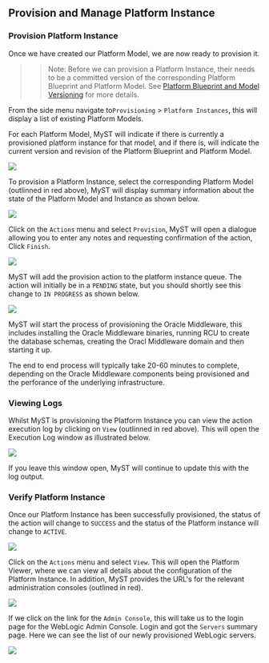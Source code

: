 ## Provision and Manage Platform Instance

### Provision Platform Instance
Once we have created our Platform Model, we are now ready to provision it. 

>> Note: Before we can provision a Platform Instance, their needs to be a committed version of the corresponding Platform Blueprint and Platform Model. See [Platform Blueprint and Model Versioning]() for more details.

From the side menu navigate to`Provisioning` > `Platform Instances`, this will display a list of existing Platform Models. 

For each Platform Model, MyST will indicate if there is currently a provisioned platform instance for that model, and if there is, will indicate the current version and revision of the Platform Blueprint and Platform Model.

![](img/platformInstanceList.PNG)

To provision a Platform Instance, select the corresponding Platform Model (outlinned in red above), MyST will display summary information about the state of the Platform Model and Instance as shown below.

![](img/provisionPlatformInstance.PNG)

Click on the `Actions` menu and select `Provision`, MyST will open a dialogue allowing you to enter any notes and requesting confirmation of the action, Click `Finish`.

![](img/newPlatformInstance.PNG)

MyST will add the provision action to the platform instance queue. The action will initially be in a `PENDING` state, but you should shortly see this change to `IN PROGRESS` as shown below.

![](img/provisionInProgress.PNG)

MyST will start the process of provisioning the Oracle Middleware, this includes installing the Oracle Middleware binaries, running RCU to create the database schemas, creating the Oracl Middleware domain and then starting it up.

The end to end process will typically take 20-60 minutes to complete, depending on the Oracle Middleware components being provisioned and the perforance of the underlying infrastructure.


### Viewing Logs
Whilst MyST is provisioning the Platform Instance you can view the action execution log by clicking on `View` (outlinned in red above). This will open the Execution Log window as illustrated below.

![](img/executionLog.PNG)

If you leave this window open, MyST will continue to update this with the log output.

### Verify Platform Instance
Once our Platform Instance has been successfully provisioned, the status of the action will change to `SUCCESS` and the status of the Platform instance will change to `ACTIVE`.

![](img/provisionComplete.PNG)

Click on the `Actions` menu and select `View`. This will open the Platform Viewer, where we can view all details about the configuration of the Platform Instance. In addition, MyST provides the URL's for the relevant administration consoles (outlined in red).

![](img/platformInstance.PNG)

If we click on the link for the `Admin Console`, this will take us to the login page for the WebLogic Admin Console. Login and got the `Servers` summary page. Here we can see the list of our newly provisioned WebLogic servers.

![](img/WebLogicAdminConsole.PNG)